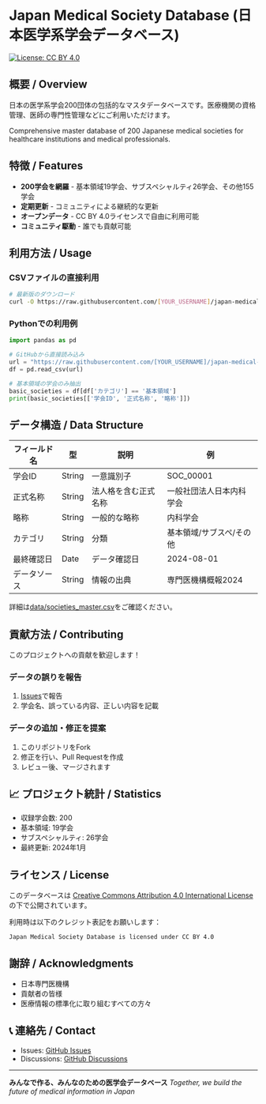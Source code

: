 # Japan Medical Society Database (日本医学系学会データベース)

[![License: CC BY 4.0](https://img.shields.io/badge/License-CC_BY_4.0-lightgrey.svg)](https://creativecommons.org/licenses/by/4.0/)

## 概要 / Overview

日本の医学系学会200団体の包括的なマスタデータベースです。医療機関の資格管理、医師の専門性管理などにご利用いただけます。

Comprehensive master database of 200 Japanese medical societies for healthcare institutions and medical professionals.

## 特徴 / Features

-  **200学会を網羅** - 基本領域19学会、サブスペシャルティ26学会、その他155学会
-  **定期更新** - コミュニティによる継続的な更新
-  **オープンデータ** - CC BY 4.0ライセンスで自由に利用可能
-  **コミュニティ駆動** - 誰でも貢献可能

## 利用方法 / Usage

### CSVファイルの直接利用
```bash
# 最新版のダウンロード
curl -O https://raw.githubusercontent.com/[YOUR_USERNAME]/japan-medical-society-database/main/data/societies_master.csv
```

### Pythonでの利用例
```python
import pandas as pd

# GitHubから直接読み込み
url = "https://raw.githubusercontent.com/[YOUR_USERNAME]/japan-medical-society-database/main/data/societies_master.csv"
df = pd.read_csv(url)

# 基本領域の学会のみ抽出
basic_societies = df[df['カテゴリ'] == '基本領域']
print(basic_societies[['学会ID', '正式名称', '略称']])
```

## データ構造 / Data Structure

| フィールド名 | 型 | 説明 | 例 |
|------------|---|------|-----|
| 学会ID | String | 一意識別子 | SOC_00001 |
| 正式名称 | String | 法人格を含む正式名称 | 一般社団法人日本内科学会 |
| 略称 | String | 一般的な略称 | 内科学会 |
| カテゴリ | String | 分類 | 基本領域/サブスペ/その他 |
| 最終確認日 | Date | データ確認日 | 2024-08-01 |
| データソース | String | 情報の出典 | 専門医機構概報2024 |

詳細は[data/societies_master.csv](data/societies_master.csv)をご確認ください。

## 貢献方法 / Contributing

このプロジェクトへの貢献を歓迎します！

### データの誤りを報告
1. [Issues](https://github.com/[YOUR_USERNAME]/japan-medical-society-database/issues)で報告
2. 学会名、誤っている内容、正しい内容を記載

### データの追加・修正を提案
1. このリポジトリをFork
2. 修正を行い、Pull Requestを作成
3. レビュー後、マージされます

## 📈 プロジェクト統計 / Statistics

- 収録学会数: 200
- 基本領域: 19学会
- サブスペシャルティ: 26学会
- 最終更新: 2024年1月

## ライセンス / License

このデータベースは [Creative Commons Attribution 4.0 International License](https://creativecommons.org/licenses/by/4.0/) の下で公開されています。

利用時は以下のクレジット表記をお願いします：
```
Japan Medical Society Database is licensed under CC BY 4.0
```

## 謝辞 / Acknowledgments

- 日本専門医機構
- 貢献者の皆様
- 医療情報の標準化に取り組むすべての方々

## 📞 連絡先 / Contact

- Issues: [GitHub Issues](https://github.com/[YOUR_USERNAME]/japan-medical-society-database/issues)
- Discussions: [GitHub Discussions](https://github.com/[YOUR_USERNAME]/japan-medical-society-database/discussions)

---

**みんなで作る、みんなのための医学会データベース**
*Together, we build the future of medical information in Japan*
